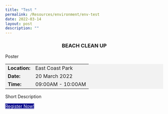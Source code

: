 ```yaml
---
title: "Test "
permalink: /Resources/environment/env-test
date: 2022-03-14
layout: post
description: ""
---
```

<div><h3><center>BEACH CLEAN UP<center></center></center></h3></div>

Poster

<div style="background-color:#f2f2f2; font-size:120%"><center><table>
<tbody>
<tr>
 <td><b>Location:</b></td><td>East Coast Park</td>
</tr>
<tr>
 <td><b>Date:</b> </td><td>20 March 2022</a></td>
</tr>
<tr>
	<td> <b>Time:</b> </td><td> 09:00AM - 10:00AM</td>
</tr>
</tbody>
</table>
</center>
	</div>

Short Description

<a class="bp-button is-uppercase search-button" style="background-color:darkblue; color:white" href="form.gov.sg"> Register Now! </a>